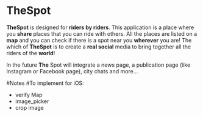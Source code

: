 # **TheSpot**
**TheSpot** is designed for **riders by riders**.
This application is a place where you **share** places that you can ride with others. All the places are listed on a **map** and you can check if there is a spot near you **wherever** you are!
The which of **TheSpot** is to create a **real social** media to bring together all the riders of the **world**!

In the future **The** Spot will integrate a news page, a publication page (like Instagram or Facebook page), city chats and more...



#Notes
#To implement for iOS:
- verify Map
- image_picker
- crop image

